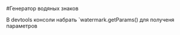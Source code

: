 #Генератор водяных знаков

В devtools консоли набрать `watermark.getParams() для полученя параметров